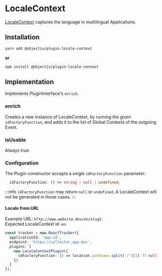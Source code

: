 # LocaleContext

[LocaleContext](/taxonomy/reference/global-contexts/LocaleContext.md) captures the language in multilingual Applications.

## Installation
```sh
yarn add @objectiv/plugin-locale-context
```

**or**

```sh
npm install @objectiv/plugin-locale-context
```

## Implementation
Implements PluginInterface's `enrich`.

### enrich
Creates a new instance of LocaleContext, by running the given `idFactoryFunction`, and adds it to the list of Global Contexts of the outgoing Event.

### isUsable
Always true.

### Configuration
The Plugin constructor accepts a single `idFactoryFunction` parameter:

```ts
  idFactoryFunction: () => string | null | undefined;
```

:::info
`idFactoryFunction` may return `null` or `undefined`.
A LocaleContext will not be generated in those cases.
:::

#### Locale from URL
Example URL: `http://www.website.dev/en/slug2`.   
Expected LocaleContext id: `en`.  

```ts
const tracker = new ReactTracker({
  applicationId: 'app-id',
  endpoint: 'https://collector.app.dev',
  plugins: [
    new LocaleContextPlugin({
      idFactoryFunction: () => location.pathname.split('/')[1] ?? null 
    })
  ]
});  
```

